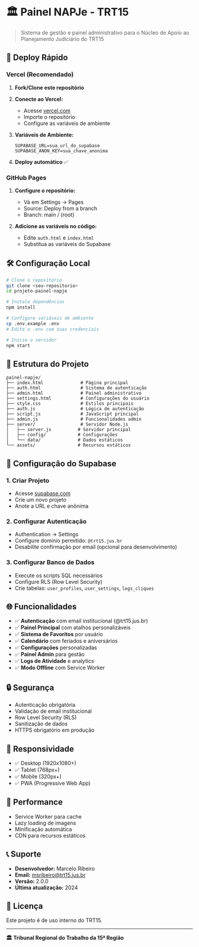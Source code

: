 # 🏛️ Painel NAPJe - TRT15

> Sistema de gestão e painel administrativo para o Núcleo de Apoio ao Planejamento Judiciário do TRT15

## 🚀 Deploy Rápido

### Vercel (Recomendado)

1. **Fork/Clone este repositório**
2. **Conecte ao Vercel:**
   - Acesse [vercel.com](https://vercel.com)
   - Importe o repositório
   - Configure as variáveis de ambiente

3. **Variáveis de Ambiente:**
   ```env
   SUPABASE_URL=sua_url_do_supabase
   SUPABASE_ANON_KEY=sua_chave_anonima
   ```

4. **Deploy automático** ✅

### GitHub Pages

1. **Configure o repositório:**
   - Vá em Settings → Pages
   - Source: Deploy from a branch
   - Branch: main / (root)

2. **Adicione as variáveis no código:**
   - Edite `auth.html` e `index.html`
   - Substitua as variáveis do Supabase

## 🛠️ Configuração Local

```bash
# Clone o repositório
git clone <seu-repositorio>
cd projeto-painel-napje

# Instale dependências
npm install

# Configure variáveis de ambiente
cp .env.example .env
# Edite o .env com suas credenciais

# Inicie o servidor
npm start
```

## 📁 Estrutura do Projeto

```
painel-napje/
├── index.html              # Página principal
├── auth.html               # Sistema de autenticação
├── admin.html              # Painel administrativo
├── settings.html           # Configurações do usuário
├── style.css               # Estilos principais
├── auth.js                 # Lógica de autenticação
├── script.js               # JavaScript principal
├── admin.js                # Funcionalidades admin
├── server/                 # Servidor Node.js
│   ├── server.js          # Servidor principal
│   ├── config/            # Configurações
│   └── data/              # Dados estáticos
└── assets/                # Recursos estáticos
```

## 🔧 Configuração do Supabase

### 1. Criar Projeto
- Acesse [supabase.com](https://supabase.com)
- Crie um novo projeto
- Anote a URL e chave anônima

### 2. Configurar Autenticação
- Authentication → Settings
- Configure domínio permitido: `@trt15.jus.br`
- Desabilite confirmação por email (opcional para desenvolvimento)

### 3. Configurar Banco de Dados
- Execute os scripts SQL necessários
- Configure RLS (Row Level Security)
- Crie tabelas: `user_profiles`, `user_settings`, `logs_cliques`

## 🌐 Funcionalidades

- ✅ **Autenticação** com email institucional (@trt15.jus.br)
- ✅ **Painel Principal** com atalhos personalizáveis
- ✅ **Sistema de Favoritos** por usuário
- ✅ **Calendário** com feriados e aniversários
- ✅ **Configurações** personalizadas
- ✅ **Painel Admin** para gestão
- ✅ **Logs de Atividade** e analytics
- ✅ **Modo Offline** com Service Worker

## 🔒 Segurança

- Autenticação obrigatória
- Validação de email institucional
- Row Level Security (RLS)
- Sanitização de dados
- HTTPS obrigatório em produção

## 📱 Responsividade

- ✅ Desktop (1920x1080+)
- ✅ Tablet (768px+)
- ✅ Mobile (320px+)
- ✅ PWA (Progressive Web App)

## 🚀 Performance

- Service Worker para cache
- Lazy loading de imagens
- Minificação automática
- CDN para recursos estáticos

## 📞 Suporte

- **Desenvolvedor:** Marcelo Ribeiro
- **Email:** msribeiro@trt15.jus.br
- **Versão:** 2.0.0
- **Última atualização:** 2024

## 📄 Licença

Este projeto é de uso interno do TRT15.

---

**🏛️ Tribunal Regional do Trabalho da 15ª Região**